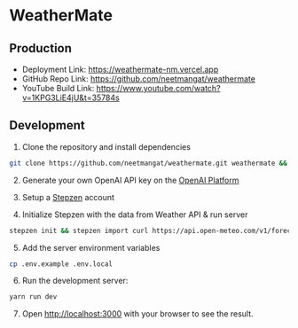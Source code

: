 # WeatherMate

## Production

- Deployment Link: https://weathermate-nm.vercel.app
- GitHub Repo Link: https://github.com/neetmangat/weathermate
- YouTube Build Link: https://www.youtube.com/watch?v=1KPG3LiE4jU&t=35784s

## Development

1. Clone the repository and install dependencies

```bash
git clone https://github.com/neetmangat/weathermate.git weathermate && cd weathermate && npm install
```

2. Generate your own OpenAI API key on the [OpenAI Platform](http://platform.openai.com)

3. Setup a [Stepzen](https://stepzen.com) account

4. Initialize Stepzen with the data from Weather API & run server

```bash
stepzen init && stepzen import curl https://api.open-meteo.com/v1/forecast\?latitude\=51.51\&longitude\=-0.13\&hourly\=temperature_2m,relativehumidity_2m,apparent_temperature,precipitation_probability,precipitation,rain,showers,snowfall,snow_depth,windgusts_10m,uv_index,uv_index_clear_sky\&daily\=weathercode,temperature_2m_max,temperature_2m_min,apparent_temperature_max,apparent_temperature_min,sunrise,sunset,uv_index_max,uv_index_clear_sky_max\&current_weather\=true\&timezone\=Europe%2FLondon && stepzen start --dashboard=local
```

5. Add the server environment variables

```bash
cp .env.example .env.local
```

6. Run the development server:

```bash
yarn run dev
```

7. Open [http://localhost:3000](http://localhost:3000) with your browser to see the result.
